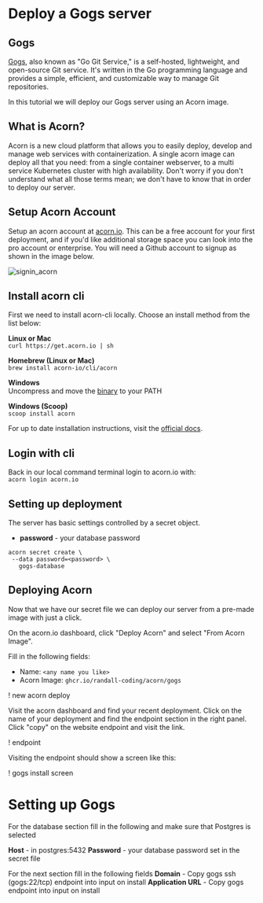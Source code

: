 # Deploy a Gogs server

## Gogs

[Gogs](https://www.gogs.io), also known as "Go Git Service," is a self-hosted, lightweight, and open-source Git service.
It's written in the Go programming language and provides a simple, efficient, and customizable way to manage Git repositories.

In this tutorial we will deploy our Gogs server using an Acorn image.

## What is Acorn? 

Acorn is a new cloud platform that allows you to easily deploy, develop and manage web services with containerization.  A single acorn image can deploy all that you need: from a single container webserver, to a multi service Kubernetes cluster with high availability.  Don't worry if you don't understand what all those terms mean; we don't have to know that in order to deploy our server.

## Setup Acorn Account
Setup an acorn account at [acorn.io](https://acorn.io).  This can be a free account for your first deployment, and if you'd like additional storage space you can look into the pro account or enterprise.  You will need a Github account to signup as shown in the image below.

![signin_acorn](https://github.com/randall-coding/opensupports-docker/assets/39175191/d46815fb-d2d5-42cd-b93d-41ca541a63bd)

## Install acorn cli 
First we need to install acorn-cli locally.  Choose an install method from the list below:

**Linux or Mac** <br>
`curl https://get.acorn.io | sh`

**Homebrew (Linux or Mac)** <br>
`brew install acorn-io/cli/acorn`

**Windows** <br> 
Uncompress and move the [binary](https://cdn.acrn.io/cli/default_windows_amd64_v1/acorn.exe) to your PATH

**Windows (Scoop)** <br>
`scoop install acorn`

For up to date installation instructions, visit the [official docs](https://runtime-docs.acorn.io/installation/installing).

## Login with cli
Back in our local command terminal login to acorn.io with: <br>
`acorn login acorn.io` 

## Setting up deployment
The server has basic settings controlled by a secret object.
 * **password** - your database password

```
acorn secret create \
 --data password=<password> \
   gogs-database
```

## Deploying Acorn
Now that we have our secret file we can deploy our server from a pre-made image with just a click.

On the acorn.io dashboard, click "Deploy Acorn" and select "From Acorn Image".

Fill in the following fields:

- Name: `<any name you like>`
- Acorn Image: `ghcr.io/randall-coding/acorn/gogs`

! new acorn deploy

Visit the acorn dashboard and find your recent deployment.  Click on the name of your deployment and find the endpoint section in the right panel.  Click "copy" on the website endpoint and visit the link.

! endpoint

Visiting the endpoint should show a screen like this:

! gogs install screen

# Setting up Gogs
For the database section fill in the following and make sure that Postgres is selected

**Host** - in postgres:5432
**Password** - your database password set in the secret file

For the next section fill in the following fields
**Domain** - Copy gogs ssh (gogs:22/tcp) endpoint into input on install
**Application URL** - Copy gogs endpoint into input on install